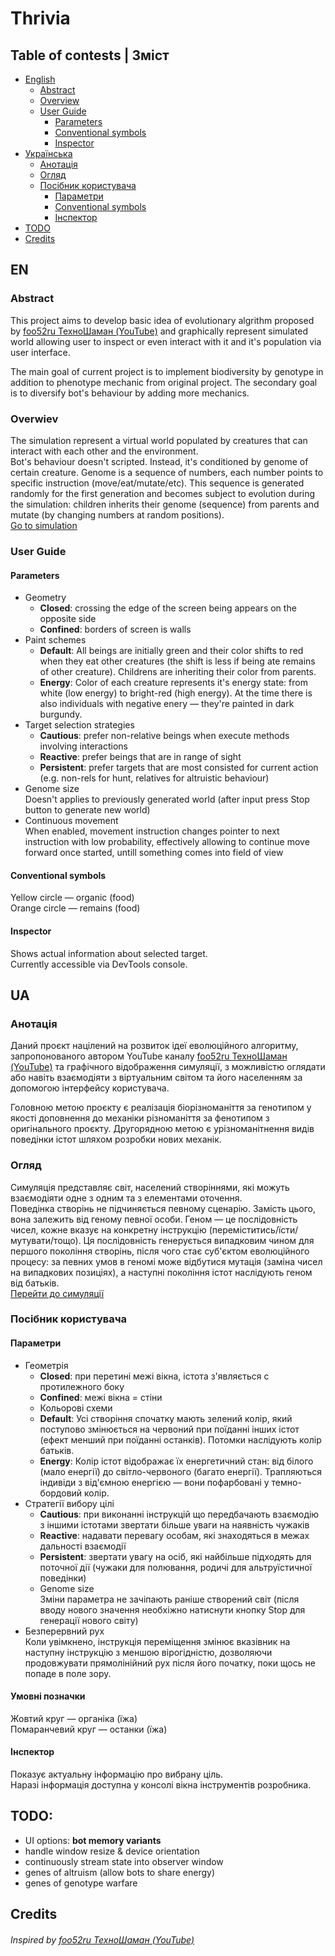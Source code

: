 # Thrivia

## Table of contests | Зміст
- [English](#en)
	- [Abstract](#abstract)
	- [Overview](#overwiev)
	- [User Guide](#user-guide)
		- [Parameters](#parameters)
		- [Conventional symbols](#conventional-symbols)
		- [Inspector](#inspector)
- [Українська](#ua)
	- [Анотація](#анотація)
	- [Огляд](#огляд)
	- [Посібник користувача](#посібник-користувача)
		- [Параметри](#параметри)
		- [Conventional symbols](#умовні-позначки)
		- [Інспектор](#інспектор)
- [TODO](#todo)
- [Credits](#credits)

## EN
### Abstract
This project aims to develop basic idea of evolutionary algrithm proposed by [foo52ru ТехноШаман (YouTube)](https://www.youtube.com/c/foo52ru) and graphically represent simulated world allowing user to inspect or even interact with it and it's population via user interface.

The main goal of current project is to implement biodiversity by genotype in addition to phenotype mechanic from original project. 
The secondary goal is to diversify bot's behaviour by adding more mechanics.

### Overwiev
The simulation represent a virtual world populated by creatures that can interact with each other and the environment.  
Bot's behaviour doesn't scripted. Instead, it's conditioned by genome of certain creature. Genome is a sequence of numbers,
each number points to specific instruction (move/eat/mutate/etc). This sequence is generated randomly for the first generation
and becomes subject to evolution during the simulation: children inherits their genome (sequence) from parents and mutate (by changing numbers at random positions).  
[Go to simulation](https://muramatkuskov.github.io/Thrivia/)


### User Guide
#### Parameters
- Geometry
	- **Closed**: crossing the edge of the screen being appears on the opposite side
	- **Confined**: borders of screen is walls
- Paint schemes
	- **Default**: All beings are initially green and their color shifts to red when they eat other creatures (the shift is less if being ate remains of other creature). Childrens are inheriting their color from parents.
	- **Energy**: Color of each creature represents it's energy state: from white (low energy) to bright-red (high energy). At the time there is also individuals with negative enery — they're painted in dark burgundy.
- Target selection strategies
	- **Cautious**: prefer non-relative beings when execute methods involving interactions
	- **Reactive**: prefer beings that are in range of sight
	- **Persistent**: prefer targets that are most consisted for current action (e.g. non-rels for hunt, relatives for altruistic behaviour)
- Genome size  
	Doesn't applies to previously generated world (after input press Stop button to generate new world)
- Continuous movement  
	When enabled, movement instruction changes pointer to next instruction with low probability,
	effectively allowing to continue move forward once started,
	untill something comes into field of view

#### Conventional symbols
Yellow circle — organic (food)  
Orange circle — remains (food)

#### Inspector
Shows actual information about selected target.  
Currently accessible via DevTools console.

## UA
### Анотація
Даний проєкт націлений на розвиток ідеї еволюційного алгоритму, запропонованого автором YouTube каналу [foo52ru ТехноШаман (YouTube)](https://www.youtube.com/c/foo52ru) та графічного відображення симуляції, з можливістю оглядати або навіть взаємодіяти з віртуальним світом та його населенням за допомогою інтерфейсу користувача.

Головною метою проєкту є реалізація біорізноманіття за генотипом у якості доповнення до механіки різноманіття за фенотипом з оригінального проєкту.
Другорядною метою є урізноманітнення видів поведінки істот шляхом розробки нових механік.

### Огляд
Симуляція представляє світ, населений створіннями, які можуть взаємодіяти одне з одним та з елементами оточення.  
Поведінка створінь не підчиняється певному сценарію. Замість цього, вона залежить від геному певної особи. Геном — це
послідовність чисел, кожне вказує на конкретну інструкцію (переміститись/їсти/мутувати/тощо). Ця послідовність генерується випадковим чином
для першого покоління створінь, після чого стає суб'єктом еволюційного процесу: за певних умов в геномі може відбутися мутація (заміна чисел на випадкових позиціях),
а наступні покоління істот наслідують геном від батьків.  
[Перейти до симуляції](https://muramatkuskov.github.io/Thrivia/)

### Посібник користувача
#### Параметри
- Геометрія
	- **Closed**: при перетині межі вікна, істота з'являється с протилежного боку
	- **Confined**: межі вікна = стіни
	- Кольорові схеми
	- **Default**: Усі створіння спочатку мають зелений колір, який поступово змінюється на червоний при поїданні інших істот (ефект менший при поїданні останків). Потомки наслідують колір батьків.
	- **Energy**: Колір істот відображає їх енергетичний стан: від білого (мало енергії) до світло-червоного (багато енергії). Трапляються індивіди з від'ємною енергією — вони пофарбовані у темно-бордовий колір.
- Стратегії вибору цілі
	- **Cautious**: при виконанні інструкцій що передбачають взаємодію з іншими істотами звертати більше уваги на наявність чужаків
	- **Reactive**: надавати перевагу особам, які знаходяться в межах дальності взаємодії
	- **Persistent**: звертати увагу на осіб, які найбільше підходять для поточної дії (чужаки для полювання, родичі для альтруїстичної поведінки)
	- Genome size  
	Зміни параметра не зачіпають раніше створений світ (після вводу нового значення необхіжно натиснути кнопку Stop для генерації нового світу)
- Безперервний рух  
	Коли увімкнено, інструкція переміщення змінює вказівник на наступну інструкцію
	з меншою вірогідністю, дозволяючи продовжувати прямолінійний рух після його початку,
	поки щось не попаде в поле зору.

#### Умовні позначки
Жовтий круг — органіка (їжа)  
Помаранчевий круг — останки (їжа)

#### Інспектор
Показує актуальну інформацію про вибрану ціль.  
Наразі інформація доступна у консолі вікна інструментів розробника.

## TODO:
- UI options: **bot memory variants**
- handle window resize & device orientation
- continuously stream state into observer window
- genes of altruism (allow bots to share energy)
- genes of genotype warfare 



## Credits
###### Inspired by [foo52ru ТехноШаман (YouTube)](https://www.youtube.com/c/foo52ru)